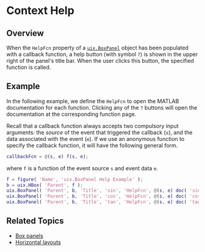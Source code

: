# Context Help

## Overview

When the `HelpFcn` property of a [`uix.BoxPanel`](uixBoxPanel.md) object has been populated with a callback function, a help button (with symbol `?`) is shown in the upper right of the panel's title bar. When the user clicks this button, the specified function is called.

## Example

In the following example, we define the `HelpFcn` to open the MATLAB documentation for each function. Clicking any of the `?` buttons will open the documentation at the corresponding function page. 


Recall that a callback function always accepts two compulsory input arguments: the *source* of the event that triggered the callback (`s`), and the data associated with the event (`e`). If we use an anonymous function to specify the callback function, it will have the following general form.

```matlab
callbackFcn = @(s, e) f(s, e); 
```

where `f` is a function of the event source `s` and event data `e`.

```matlab
f = figure( 'Name', 'uix.BoxPanel Help Example' );
b = uix.HBox( 'Parent', f );
uix.BoxPanel( 'Parent', b, 'Title', 'sin', 'HelpFcn', @(s, e) doc( 'sin' ) );
uix.BoxPanel( 'Parent', b, 'Title', 'cos', 'HelpFcn', @(s, e) doc( 'cos' ) );
uix.BoxPanel( 'Parent', b, 'Title', 'tan', 'HelpFcn', @(s, e) doc( 'tan' ) );
```

## Related Topics

* [Box panels](uixBoxPanel.md)
* [Horizontal layouts](uixHBox.md)